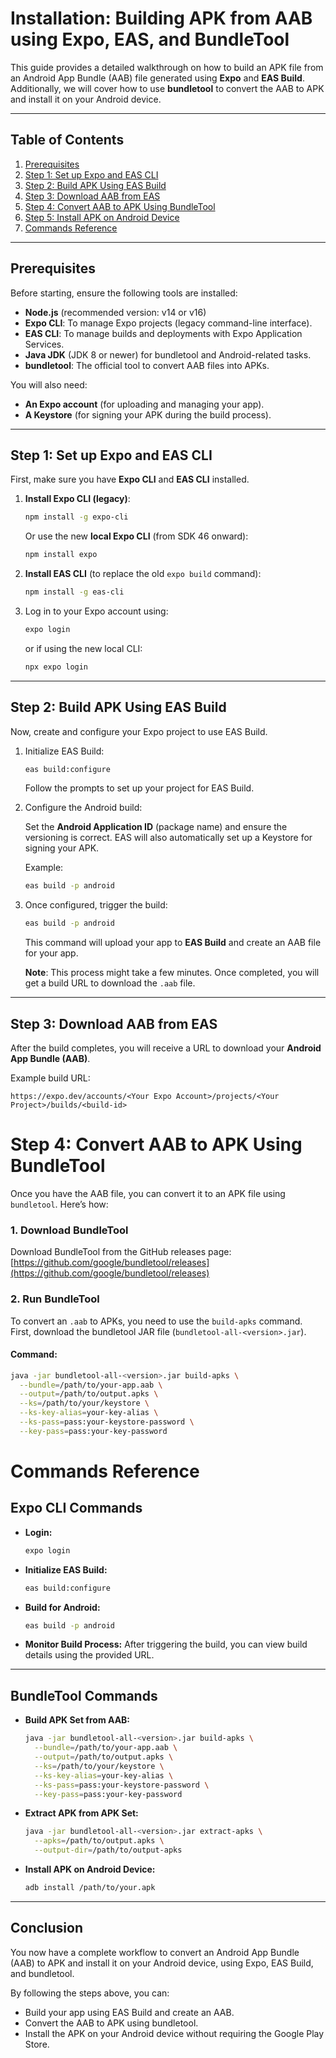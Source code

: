 # Installation: Building APK from AAB using Expo, EAS, and BundleTool

This guide provides a detailed walkthrough on how to build an APK file from an Android App Bundle (AAB) file generated using **Expo** and **EAS Build**. Additionally, we will cover how to use **bundletool** to convert the AAB to APK and install it on your Android device.

---

## Table of Contents

1. [Prerequisites](#prerequisites)
2. [Step 1: Set up Expo and EAS CLI](#step-1-set-up-expo-and-eas-cli)
3. [Step 2: Build APK Using EAS Build](#step-2-build-apk-using-eas-build)
4. [Step 3: Download AAB from EAS](#step-3-download-aab-from-eas)
5. [Step 4: Convert AAB to APK Using BundleTool](#step-4-convert-aab-to-apk-using-bundletool)
6. [Step 5: Install APK on Android Device](#step-5-install-apk-on-android-device)
7. [Commands Reference](#commands-reference)

---

## Prerequisites

Before starting, ensure the following tools are installed:

- **Node.js** (recommended version: v14 or v16)
- **Expo CLI**: To manage Expo projects (legacy command-line interface).
- **EAS CLI**: To manage builds and deployments with Expo Application Services.
- **Java JDK** (JDK 8 or newer) for bundletool and Android-related tasks.
- **bundletool**: The official tool to convert AAB files into APKs.

You will also need:
- **An Expo account** (for uploading and managing your app).
- **A Keystore** (for signing your APK during the build process).

---

## Step 1: Set up Expo and EAS CLI

First, make sure you have **Expo CLI** and **EAS CLI** installed.

1. **Install Expo CLI (legacy)**:

    ```bash
    npm install -g expo-cli
    ```

    Or use the new **local Expo CLI** (from SDK 46 onward):

    ```bash
    npm install expo
    ```

2. **Install EAS CLI** (to replace the old `expo build` command):

    ```bash
    npm install -g eas-cli
    ```

3. Log in to your Expo account using:

    ```bash
    expo login
    ```

    or if using the new local CLI:

    ```bash
    npx expo login
    ```

---

## Step 2: Build APK Using EAS Build

Now, create and configure your Expo project to use EAS Build.

1. Initialize EAS Build:

    ```bash
    eas build:configure
    ```

    Follow the prompts to set up your project for EAS Build.

2. Configure the Android build:

    Set the **Android Application ID** (package name) and ensure the versioning is correct. EAS will also automatically set up a Keystore for signing your APK.

    Example:

    ```bash
    eas build -p android
    ```

3. Once configured, trigger the build:

    ```bash
    eas build -p android
    ```

    This command will upload your app to **EAS Build** and create an AAB file for your app.

    **Note**: This process might take a few minutes. Once completed, you will get a build URL to download the `.aab` file.

---

## Step 3: Download AAB from EAS

After the build completes, you will receive a URL to download your **Android App Bundle (AAB)**.

Example build URL:

```plaintext
https://expo.dev/accounts/<Your Expo Account>/projects/<Your Project>/builds/<build-id>
```
# Step 4: Convert AAB to APK Using BundleTool

Once you have the AAB file, you can convert it to an APK file using `bundletool`. Here’s how:

### 1. Download BundleTool
Download BundleTool from the GitHub releases page:  
[https://github.com/google/bundletool/releases](https://github.com/google/bundletool/releases)

### 2. Run BundleTool

To convert an `.aab` to APKs, you need to use the `build-apks` command. First, download the bundletool JAR file (`bundletool-all-<version>.jar`).

#### Command:
```bash
java -jar bundletool-all-<version>.jar build-apks \
  --bundle=/path/to/your-app.aab \
  --output=/path/to/output.apks \
  --ks=/path/to/your/keystore \
  --ks-key-alias=your-key-alias \
  --ks-pass=pass:your-keystore-password \
  --key-pass=pass:your-key-password
```
# Commands Reference

## Expo CLI Commands

- **Login:**
    ```bash
    expo login
    ```

- **Initialize EAS Build:**
    ```bash
    eas build:configure
    ```

- **Build for Android:**
    ```bash
    eas build -p android
    ```

- **Monitor Build Process:**
    After triggering the build, you can view build details using the provided URL.

---

## BundleTool Commands

- **Build APK Set from AAB:**
    ```bash
    java -jar bundletool-all-<version>.jar build-apks \
      --bundle=/path/to/your-app.aab \
      --output=/path/to/output.apks \
      --ks=/path/to/your/keystore \
      --ks-key-alias=your-key-alias \
      --ks-pass=pass:your-keystore-password \
      --key-pass=pass:your-key-password
    ```

- **Extract APK from APK Set:**
    ```bash
    java -jar bundletool-all-<version>.jar extract-apks \
      --apks=/path/to/output.apks \
      --output-dir=/path/to/output-apks
    ```

- **Install APK on Android Device:**
    ```bash
    adb install /path/to/your.apk
    ```

---

## Conclusion

You now have a complete workflow to convert an Android App Bundle (AAB) to APK and install it on your Android device, using Expo, EAS Build, and bundletool.

By following the steps above, you can:

- Build your app using EAS Build and create an AAB.
- Convert the AAB to APK using bundletool.
- Install the APK on your Android device without requiring the Google Play Store.

